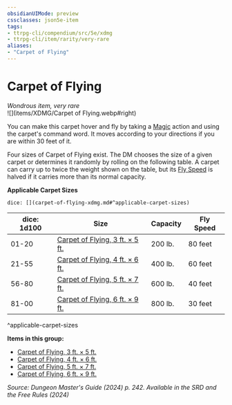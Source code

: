 ```yaml
---
obsidianUIMode: preview
cssclasses: json5e-item
tags:
- ttrpg-cli/compendium/src/5e/xdmg
- ttrpg-cli/item/rarity/very-rare
aliases: 
- "Carpet of Flying"
---
```

# Carpet of Flying
*Wondrous item, very rare*  
![](items/XDMG/Carpet of Flying.webp#right)


You can make this carpet hover and fly by taking a [Magic](/3-Mechanics/CLI/actions.md#Magic) action and using the carpet's command word. It moves according to your directions if you are within 30 feet of it.

Four sizes of Carpet of Flying exist. The DM chooses the size of a given carpet or determines it randomly by rolling on the following table. A carpet can carry up to twice the weight shown on the table, but its [Fly Speed](/3-Mechanics/CLI/variant-rules/fly-speed-xphb.md) is halved if it carries more than its normal capacity.

**Applicable Carpet Sizes**

`dice: [](carpet-of-flying-xdmg.md#^applicable-carpet-sizes)`

| dice: 1d100 | Size | Capacity | Fly Speed |
|-------------|------|----------|-----------|
| 01-20 | [Carpet of Flying, 3 ft. × 5 ft.](/3-Mechanics/CLI/items/carpet-of-flying-3-ft-5-ft-xdmg.md) | 200 lb. | 80 feet |
| 21-55 | [Carpet of Flying, 4 ft. × 6 ft.](/3-Mechanics/CLI/items/carpet-of-flying-4-ft-6-ft-xdmg.md) | 400 lb. | 60 feet |
| 56-80 | [Carpet of Flying, 5 ft. × 7 ft.](/3-Mechanics/CLI/items/carpet-of-flying-5-ft-7-ft-xdmg.md) | 600 lb. | 40 feet |
| 81-00 | [Carpet of Flying, 6 ft. × 9 ft.](/3-Mechanics/CLI/items/carpet-of-flying-6-ft-9-ft-xdmg.md) | 800 lb. | 30 feet |
^applicable-carpet-sizes

**Items in this group:**

- [Carpet of Flying, 3 ft. × 5 ft.](/3-Mechanics/CLI/items/carpet-of-flying-3-ft-5-ft-xdmg.md)
- [Carpet of Flying, 4 ft. × 6 ft.](/3-Mechanics/CLI/items/carpet-of-flying-4-ft-6-ft-xdmg.md)
- [Carpet of Flying, 5 ft. × 7 ft.](/3-Mechanics/CLI/items/carpet-of-flying-5-ft-7-ft-xdmg.md)
- [Carpet of Flying, 6 ft. × 9 ft.](/3-Mechanics/CLI/items/carpet-of-flying-6-ft-9-ft-xdmg.md)

*Source: Dungeon Master's Guide (2024) p. 242. Available in the <span title='Systems Reference Document (5.2)'>SRD</span> and the Free Rules (2024)*